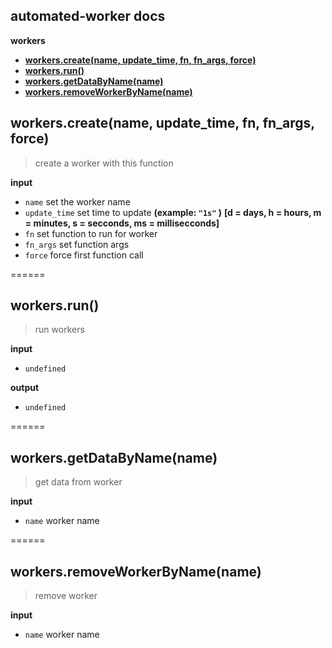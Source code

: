 ## automated-worker docs

**workers**
+ **[workers.create(name, update_time, fn, fn_args, force)](#workerscreatename-update_time-fn-fn_args-force)**
+ **[workers.run()](#workersrun)**
+ **[workers.getDataByName(name)](#workersgetdatabynamename)**
+ **[workers.removeWorkerByName(name)](#workersremoveworkerbynamename)**


## workers.create(name, update_time, fn, fn_args, force)
> create a worker with this function

**input**
+ `name`        set the worker name
+ `update_time` set time to update **(example: `"1s"` )** __[d = days, h = hours, m = minutes, s = secconds, ms = millisecconds]__
+ `fn`          set function to run for worker
+ `fn_args`     set function args
+ `force`       force first function call



======



## workers.run()
> run workers

**input**
+ `undefined`

**output**
+ `undefined`



======



## workers.getDataByName(name)
> get data from worker

**input**
+ `name`        worker name



======



## workers.removeWorkerByName(name)
> remove worker

**input**
+ `name`        worker name